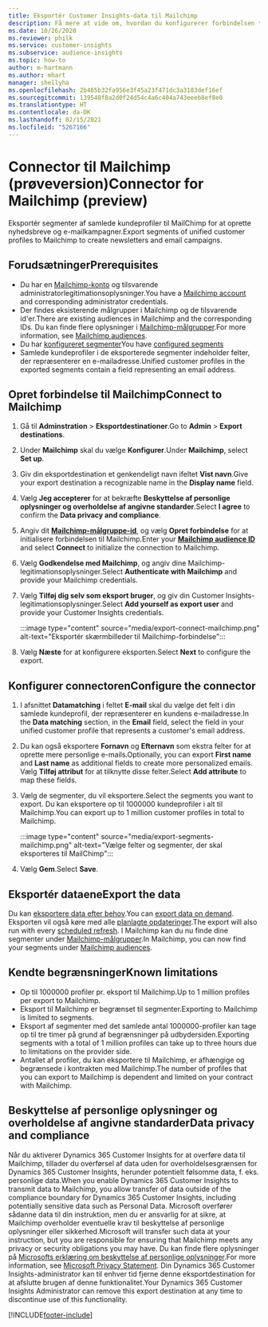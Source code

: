 ```yaml
---
title: Eksportér Customer Insights-data til Mailchimp
description: Få mere at vide om, hvordan du konfigurerer forbindelsen til Mailchimp.
ms.date: 10/26/2020
ms.reviewer: philk
ms.service: customer-insights
ms.subservice: audience-insights
ms.topic: how-to
author: m-hartmann
ms.author: mhart
manager: shellyha
ms.openlocfilehash: 2b465b32fa956e3f45a23f471dc3a3183def16ef
ms.sourcegitcommit: 139548f8a2d0f24d54c4a6c404a743eeeb8ef8e0
ms.translationtype: HT
ms.contentlocale: da-DK
ms.lasthandoff: 02/15/2021
ms.locfileid: "5267166"
---
```

# <a name="connector-for-mailchimp-preview"></a><span data-ttu-id="dff36-103">Connector til Mailchimp (prøveversion)</span><span class="sxs-lookup"><span data-stu-id="dff36-103">Connector for Mailchimp (preview)</span></span>

<span data-ttu-id="dff36-104">Eksportér segmenter af samlede kundeprofiler til MailChimp for at oprette nyhedsbreve og e-mailkampagner.</span><span class="sxs-lookup"><span data-stu-id="dff36-104">Export segments of unified customer profiles to Mailchimp to create newsletters and email campaigns.</span></span>

## <a name="prerequisites"></a><span data-ttu-id="dff36-105">Forudsætninger</span><span class="sxs-lookup"><span data-stu-id="dff36-105">Prerequisites</span></span>

-   <span data-ttu-id="dff36-106">Du har en [Mailchimp-konto](https://mailchimp.com/) og tilsvarende administratorlegitimationsoplysninger.</span><span class="sxs-lookup"><span data-stu-id="dff36-106">You have a [Mailchimp account](https://mailchimp.com/) and corresponding administrator credentials.</span></span>
-   <span data-ttu-id="dff36-107">Der findes eksisterende målgrupper i Mailchimp og de tilsvarende id'er.</span><span class="sxs-lookup"><span data-stu-id="dff36-107">There are existing audiences in Mailchimp and the corresponding IDs.</span></span> <span data-ttu-id="dff36-108">Du kan finde flere oplysninger i [Mailchimp-målgrupper](https://mailchimp.com/help/create-audience/).</span><span class="sxs-lookup"><span data-stu-id="dff36-108">For more information, see [Mailchimp audiences](https://mailchimp.com/help/create-audience/).</span></span>
-   <span data-ttu-id="dff36-109">Du har [konfigureret segmenter](segments.md)</span><span class="sxs-lookup"><span data-stu-id="dff36-109">You have [configured segments](segments.md)</span></span>
-   <span data-ttu-id="dff36-110">Samlede kundeprofiler i de eksporterede segmenter indeholder felter, der repræsenterer en e-mailadresse.</span><span class="sxs-lookup"><span data-stu-id="dff36-110">Unified customer profiles in the exported segments contain a field representing an email address.</span></span>

## <a name="connect-to-mailchimp"></a><span data-ttu-id="dff36-111">Opret forbindelse til Mailchimp</span><span class="sxs-lookup"><span data-stu-id="dff36-111">Connect to Mailchimp</span></span>

1. <span data-ttu-id="dff36-112">Gå til **Adminstration** > **Eksportdestinationer**.</span><span class="sxs-lookup"><span data-stu-id="dff36-112">Go to **Admin** > **Export destinations**.</span></span>

1. <span data-ttu-id="dff36-113">Under **Mailchimp** skal du vælge **Konfigurer**.</span><span class="sxs-lookup"><span data-stu-id="dff36-113">Under **Mailchimp**, select **Set up**.</span></span>

1. <span data-ttu-id="dff36-114">Giv din eksportdestination et genkendeligt navn ifeltet **Vist navn**.</span><span class="sxs-lookup"><span data-stu-id="dff36-114">Give your export destination a recognizable name in the **Display name** field.</span></span>

1. <span data-ttu-id="dff36-115">Vælg **Jeg accepterer** for at bekræfte **Beskyttelse af personlige oplysninger og overholdelse af angivne standarder**.</span><span class="sxs-lookup"><span data-stu-id="dff36-115">Select **I agree** to confirm the **Data privacy and compliance**.</span></span>

1. <span data-ttu-id="dff36-116">Angiv dit **[Mailchimp-målgruppe-id](https://mailchimp.com/help/find-audience-id/)**, og vælg **Opret forbindelse** for at initialisere forbindelsen til Mailchimp.</span><span class="sxs-lookup"><span data-stu-id="dff36-116">Enter your **[Mailchimp audience ID](https://mailchimp.com/help/find-audience-id/)** and select **Connect** to initialize the connection to Mailchimp.</span></span>

1. <span data-ttu-id="dff36-117">Vælg **Godkendelse med Mailchimp**, og angiv dine Mailchimp-legitimationsoplysninger.</span><span class="sxs-lookup"><span data-stu-id="dff36-117">Select **Authenticate with Mailchimp** and provide your Mailchimp credentials.</span></span>

1. <span data-ttu-id="dff36-118">Vælg **Tilføj dig selv som eksport bruger**, og giv din Customer Insights-legitimationsoplysninger.</span><span class="sxs-lookup"><span data-stu-id="dff36-118">Select **Add yourself as export user** and provide your Customer Insights credentials.</span></span>

   :::image type="content" source="media/export-connect-mailchimp.png" alt-text="Eksportér skærmbilleder til Mailchimp-forbindelse":::

1. <span data-ttu-id="dff36-120">Vælg **Næste** for at konfigurere eksporten.</span><span class="sxs-lookup"><span data-stu-id="dff36-120">Select **Next** to configure the export.</span></span>

## <a name="configure-the-connector"></a><span data-ttu-id="dff36-121">Konfigurer connectoren</span><span class="sxs-lookup"><span data-stu-id="dff36-121">Configure the connector</span></span>

1. <span data-ttu-id="dff36-122">I afsnittet **Datamatching** i feltet **E-mail** skal du vælge det felt i din samlede kundeprofil, der repræsenterer en kundens e-mailadresse.</span><span class="sxs-lookup"><span data-stu-id="dff36-122">In the **Data matching** section, in the **Email** field, select the field in your unified customer profile that represents a customer's email address.</span></span> 

1. <span data-ttu-id="dff36-123">Du kan også eksportere **Fornavn** og **Efternavn** som ekstra felter for at oprette mere personlige e-mails.</span><span class="sxs-lookup"><span data-stu-id="dff36-123">Optionally, you can export **First name** and **Last name** as additional fields to create more personalized emails.</span></span> <span data-ttu-id="dff36-124">Vælg **Tilføj attribut** for at tilknytte disse felter.</span><span class="sxs-lookup"><span data-stu-id="dff36-124">Select **Add attribute** to map these fields.</span></span>

1. <span data-ttu-id="dff36-125">Vælg de segmenter, du vil eksportere.</span><span class="sxs-lookup"><span data-stu-id="dff36-125">Select the segments you want to export.</span></span> <span data-ttu-id="dff36-126">Du kan eksportere op til 1000000 kundeprofiler i alt til Mailchimp.</span><span class="sxs-lookup"><span data-stu-id="dff36-126">You can export up to 1 million customer profiles in total to Mailchimp.</span></span>

   :::image type="content" source="media/export-segments-mailchimp.png" alt-text="Vælge felter og segmenter, der skal eksporteres til MailChimp":::

1. <span data-ttu-id="dff36-128">Vælg **Gem**.</span><span class="sxs-lookup"><span data-stu-id="dff36-128">Select **Save**.</span></span>

## <a name="export-the-data"></a><span data-ttu-id="dff36-129">Eksportér dataene</span><span class="sxs-lookup"><span data-stu-id="dff36-129">Export the data</span></span>

<span data-ttu-id="dff36-130">Du kan [eksportere data efter behov](export-destinations.md).</span><span class="sxs-lookup"><span data-stu-id="dff36-130">You can [export data on demand](export-destinations.md).</span></span> <span data-ttu-id="dff36-131">Eksporten vil også køre med alle [planlagte opdateringer](system.md#schedule-tab).</span><span class="sxs-lookup"><span data-stu-id="dff36-131">The export will also run with every [scheduled refresh](system.md#schedule-tab).</span></span> <span data-ttu-id="dff36-132">I Mailchimp kan du nu finde dine segmenter under [Mailchimp-målgrupper](https://mailchimp.com/help/create-audience/).</span><span class="sxs-lookup"><span data-stu-id="dff36-132">In Mailchimp, you can now find your segments under [Mailchimp audiences](https://mailchimp.com/help/create-audience/).</span></span>

## <a name="known-limitations"></a><span data-ttu-id="dff36-133">Kendte begrænsninger</span><span class="sxs-lookup"><span data-stu-id="dff36-133">Known limitations</span></span>

- <span data-ttu-id="dff36-134">Op til 1000000 profiler pr. eksport til Mailchimp.</span><span class="sxs-lookup"><span data-stu-id="dff36-134">Up to 1 million profiles per export to Mailchimp.</span></span>
- <span data-ttu-id="dff36-135">Eksport til Mailchimp er begrænset til segmenter.</span><span class="sxs-lookup"><span data-stu-id="dff36-135">Exporting to Mailchimp is limited to segments.</span></span>
- <span data-ttu-id="dff36-136">Eksport af segmenter med det samlede antal 1000000-profiler kan tage op til tre timer på grund af begrænsninger på udbydersiden.</span><span class="sxs-lookup"><span data-stu-id="dff36-136">Exporting segments with a total of 1 million profiles can take up to three hours due to limitations on the provider side.</span></span> 
- <span data-ttu-id="dff36-137">Antallet af profiler, du kan eksportere til Mailchimp, er afhængige og begrænsede i kontrakten med Mailchimp.</span><span class="sxs-lookup"><span data-stu-id="dff36-137">The number of profiles that you can export to Mailchimp is dependent and limited on your contract with Mailchimp.</span></span>

## <a name="data-privacy-and-compliance"></a><span data-ttu-id="dff36-138">Beskyttelse af personlige oplysninger og overholdelse af angivne standarder</span><span class="sxs-lookup"><span data-stu-id="dff36-138">Data privacy and compliance</span></span>

<span data-ttu-id="dff36-139">Når du aktiverer Dynamics 365 Customer Insights for at overføre data til Mailchimp, tillader du overførsel af data uden for overholdelsesgrænsen for Dynamics 365 Customer Insights, herunder potentielt følsomme data, f. eks. personlige data.</span><span class="sxs-lookup"><span data-stu-id="dff36-139">When you enable Dynamics 365 Customer Insights to transmit data to Mailchimp, you allow transfer of data outside of the compliance boundary for Dynamics 365 Customer Insights, including potentially sensitive data such as Personal Data.</span></span> <span data-ttu-id="dff36-140">Microsoft overfører sådanne data til din instruktion, men du er ansvarlig for at sikre, at Mailchimp overholder eventuelle krav til beskyttelse af personlige oplysninger eller sikkerhed.</span><span class="sxs-lookup"><span data-stu-id="dff36-140">Microsoft will transfer such data at your instruction, but you are responsible for ensuring that Mailchimp meets any privacy or security obligations you may have.</span></span> <span data-ttu-id="dff36-141">Du kan finde flere oplysninger på [Microsofts erklæring om beskyttelse af personlige oplysninger](https://go.microsoft.com/fwlink/?linkid=396732).</span><span class="sxs-lookup"><span data-stu-id="dff36-141">For more information, see [Microsoft Privacy Statement](https://go.microsoft.com/fwlink/?linkid=396732).</span></span>
<span data-ttu-id="dff36-142">Din Dynamics 365 Customer Insights-administrator kan til enhver tid fjerne denne eksportdestination for at afslutte brugen af denne funktionalitet.</span><span class="sxs-lookup"><span data-stu-id="dff36-142">Your Dynamics 365 Customer Insights Administrator can remove this export destination at any time to discontinue use of this functionality.</span></span>


[!INCLUDE[footer-include](../includes/footer-banner.md)]